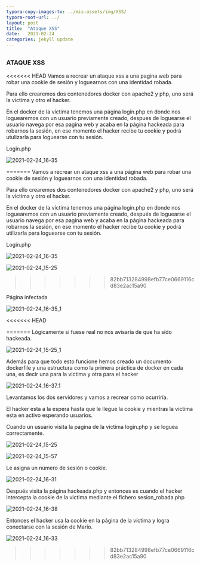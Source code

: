 ```yaml
---
typora-copy-images-to: ../mis-assets/img/XSS/
typora-root-url: ../
layout: post
title:  "Ataque XSS"
date:   2021-02-24
categories: jekyll update
---
```


##

### **ATAQUE XSS**



<<<<<<< HEAD
Vamos  a recrear un ataque xss a una pagina web para robar una cookie de sesión y loguearnos con una identidad robada.

Para ello crearemos dos contenedores docker con apache2 y php, uno será la víctima y otro el hacker.

En el docker de la víctima tenemos una página login.php en donde nos loguearemos con un usuario previamente creado, despues de loguearse el usuario navega por esa pagina web y acaba en la página hackeada para robarnos la sesión, en ese momento el hacker recibe tu cookie y podrá utulizarla para loguearse con tu sesión.

Login.php



![2021-02-24_16-35](/mis-assets/img/XSS/2021-02-24_16-35.png)

=======
Vamos  a recrear un ataque xss a una página web para robar una cookie de sesión y loguearnos con una identidad robada.

Para ello crearemos dos contenedores docker con apache2 y php, uno será la víctima y otro el hacker.

En el docker de la víctima tenemos una página login.php en donde nos loguearemos con un usuario previamente creado, después de loguearse el usuario navega por esa pagina web y acaba en la página hackeada para robarnos la sesión, en ese momento el hacker recibe tu cookie y podrá utilizarla para loguearse con tu sesión.

Login.php

![2021-02-24_16-35](/mis-assets/img/XSS/2021-02-24_16-35.png)

![2021-02-24_15-25](/mis-assets/img/XSS/2021-02-24_15-25.png)

>>>>>>> 82bb713284998efb77ce0669116cd83e2ac15a90


Página infectada

![2021-02-24_16-35_1](/mis-assets/img/XSS/2021-02-24_16-35_1.png)

<<<<<<< HEAD


=======
Lógicamente si fuese real no nos avisaría de que ha sido hackeada.

![2021-02-24_15-25_1](/mis-assets/img/XSS/2021-02-24_15-25_1.png)

Además para que todo esto funcione hemos creado un documento dockerfile y una estructura como la primera  práctica de docker en cada una, es decir una para la victima y otra para el hacker



![2021-02-24_16-37_1](/mis-assets/img/XSS/2021-02-24_16-37_1.png)

Levantamos los dos servidores y vamos a recrear como ocurriría.

El hacker esta a la espera hasta que le llegue la cookie y mientras la victima esta en activo esperando usuarios.

Cuando un usuario visita la pagina de la victima login.php y se loguea correctamente.

![2021-02-24_15-25](/mis-assets/img/XSS/2021-02-24_15-25-1614343472245.png)

![2021-02-24_15-57](/mis-assets/img/XSS/2021-02-24_15-57.png)

Le asigna un número de sesión o cookie.

![2021-02-24_16-31](/mis-assets/img/XSS/2021-02-24_16-31.png)

Después visita la página hackeada.php y entonces es cuando el hacker intercepta la cookie de la victima mediante el fichero sesion_robada.php 

![2021-02-24_16-38](/mis-assets/img/XSS/2021-02-24_16-38.png)

Entonces el hacker usa la cookie en la página de la víctima y logra conectarse con la sesión de Mario.

![2021-02-24_16-33](/mis-assets/img/XSS/2021-02-24_16-33.png)
>>>>>>> 82bb713284998efb77ce0669116cd83e2ac15a90
